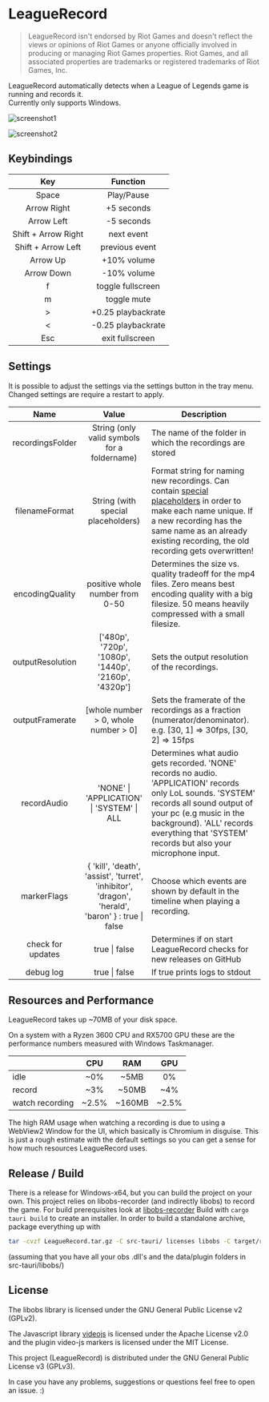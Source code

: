 # LeagueRecord

> LeagueRecord isn't endorsed by Riot Games and doesn't reflect the views or opinions of Riot Games or anyone officially involved in producing or managing Riot Games properties. Riot Games, and all associated properties are trademarks or registered trademarks of Riot Games, Inc.

LeagueRecord automatically detects when a League of Legends game is running and records it. \
Currently only supports Windows.

![screenshot1](https://user-images.githubusercontent.com/37913466/187545060-f97961f2-346d-48b7-bf1b-c453cbd86776.png)

![screenshot2](https://github.com/FFFFFFFXXXXXXX/league_record/assets/37913466/d7d13b3f-53b2-4b04-9ce0-655e57c46b8e)

## Keybindings

| Key                 | Function           |
|:-------------------:|:------------------:|
| Space               | Play/Pause         |
| Arrow Right         | +5 seconds         |
| Arrow Left          | -5 seconds         |
| Shift + Arrow Right | next event         |
| Shift + Arrow Left  | previous event     |
| Arrow Up            | +10% volume        |
| Arrow Down          | -10% volume        |
| f                   | toggle fullscreen  |
| m                   | toggle mute        |
| >                   | +0.25 playbackrate |
| <                   | -0.25 playbackrate |
| Esc                 | exit fullscreen    |

## Settings

It is possible to adjust the settings via the settings button in the tray menu. Changed settings are require a restart to apply.

|       Name       |                                              Value                                              | Description                                                                                                                                                                                                                                                                                |
|:----------------:|:-----------------------------------------------------------------------------------------------:| ------------------------------------------------------------------------------------------------------------------------------------------------------------------------------------------------------------------------------------------------------------------------------------------ |
| recordingsFolder |                          String (only valid symbols for a foldername)                           | The name of the folder in which the recordings are stored                                                                                                                                                                                                                                  |
|  filenameFormat  |                               String (with special placeholders)                                | Format string for naming new recordings. Can contain [special placeholders](https://docs.rs/chrono/latest/chrono/format/strftime/index.html) in order to make each name unique. If a new recording has the same name as an already existing recording, the old recording gets overwritten! | 
| encodingQuality  |                                positive whole number from 0-50                                  | Determines the size vs. quality tradeoff for the mp4 files. Zero means best encoding quality with a big filesize. 50 means heavily compressed with a small filesize.                                                                                                                       |
| outputResolution |                      ['480p', '720p', '1080p', '1440p', '2160p', '4320p']                       | Sets the output resolution of the recordings.                                                                                                                                                                                                                                              |
| outputFramerate  |                              [whole number > 0, whole number > 0]                               | Sets the framerate of the recordings as a fraction (numerator/denominator). <br> e.g. [30, 1] => 30fps, [30, 2] => 15fps                                                                                                                                                                   |
|   recordAudio    |                           'NONE' \| 'APPLICATION' \| 'SYSTEM' \| ALL                            | Determines what audio gets recorded. 'NONE' records no audio. 'APPLICATION' records only LoL sounds. 'SYSTEM' records all sound output of your pc (e.g music in the background). 'ALL' records everything that 'SYSTEM' records but also your microphone input.                            |
|   markerFlags    |{ 'kill', 'death', 'assist', 'turret', 'inhibitor', 'dragon', 'herald', 'baron' } : true \| false| Choose which events are shown by default in the timeline when playing a recording.                                                                                                                                                                                                         |
|check for updates |                                          true \| false                                          | Determines if on start LeagueRecord checks for new releases on GitHub                                                                                                                                                                                                                      |
|    debug log     |                                          true \| false                                          | If true prints logs to stdout                                                                                                                                                                                                                                                              |

## Resources and Performance

LeagueRecord takes up ~70MB of your disk space.

On a system with a Ryzen 3600 CPU and RX5700 GPU these are the performance numbers measured with Windows Taskmanager.

|                             |  CPU  |   RAM  |  GPU  |
| --------------------------- |:-----:|:------:|:-----:|
| idle                        |   ~0% |   ~5MB |    0% |
| record                      |   ~3% |  ~50MB |   ~4% |
| watch recording             | ~2.5% | ~160MB | ~2.5% |

The high RAM usage when watching a recording is due to using a WebView2 Window for the UI, which basically is Chromium in disguise.
This is just a rough estimate with the default settings so you can get a sense for how much resources LeagueRecord uses.

## Release / Build

There is a release for Windows-x64, but you can build the project on your own.
This project relies on libobs-recorder (and indirectly libobs) to record the game.
For build prerequisites look at [libobs-recorder](https://github.com/FFFFFFFXXXXXXX/libobs-recorder)
Build with `cargo tauri build` to create an installer.
In order to build a standalone archive, package everything up with

```bash
tar -cvzf LeagueRecord.tar.gz -C src-tauri/ licenses libobs -C target/release/ LeagueRecord.exe
```

(assuming that you have all your obs .dll's and the data/plugin folders in src-tauri/libobs/)

## License

The libobs library is licensed under the GNU General Public License v2 (GPLv2).

The Javascript library [videojs](https://github.com/videojs/video.js) is licensed under the Apache License v2.0 and the plugin video-js markers is licensed under the MIT License.

This project (LeagueRecord) is distributed under the GNU General Public License v3 (GPLv3).

In case you have any problems, suggestions or questions feel free to open an issue. :)
